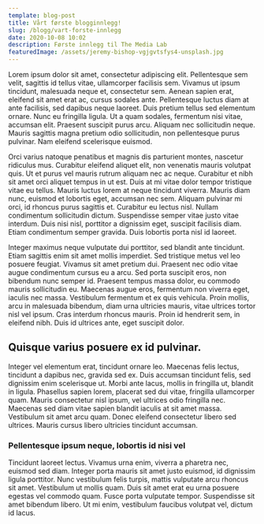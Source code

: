 ```yaml
---
template: blog-post
title: Vårt første blogginnlegg!
slug: /blogg/vart-forste-innlegg
date: 2020-10-08 10:02
description: Første innlegg til The Media Lab
featuredImage: /assets/jeremy-bishop-vgjgvtsfys4-unsplash.jpg
---
```

Lorem ipsum dolor sit amet, consectetur adipiscing elit. Pellentesque sem velit, sagittis id tellus vitae, ullamcorper facilisis sem. Vivamus ut ipsum tincidunt, malesuada neque et, consectetur sem. Aenean sapien erat, eleifend sit amet erat ac, cursus sodales ante. Pellentesque luctus diam at ante facilisis, sed dapibus neque laoreet. Duis pretium tellus sed elementum ornare. Nunc eu fringilla ligula. Ut a quam sodales, fermentum nisi vitae, accumsan elit. Praesent suscipit purus arcu. Aliquam nec sollicitudin neque. Mauris sagittis magna pretium odio sollicitudin, non pellentesque purus pulvinar. Nam eleifend scelerisque euismod.

Orci varius natoque penatibus et magnis dis parturient montes, nascetur ridiculus mus. Curabitur eleifend aliquet elit, non venenatis mauris volutpat quis. Ut et purus vel mauris rutrum aliquam nec ac neque. Curabitur et nibh sit amet orci aliquet tempus in ut est. Duis at mi vitae dolor tempor tristique vitae eu tellus. Mauris luctus lorem at neque tincidunt viverra. Mauris diam nunc, euismod et lobortis eget, accumsan nec sem. Aliquam pulvinar mi orci, id rhoncus purus sagittis et. Curabitur eu lectus nisl. Nullam condimentum sollicitudin dictum. Suspendisse semper vitae justo vitae interdum. Duis nisi nisl, porttitor a dignissim eget, suscipit facilisis diam. Etiam condimentum semper gravida. Duis lobortis porta nisl id laoreet.

Integer maximus neque vulputate dui porttitor, sed blandit ante tincidunt. Etiam sagittis enim sit amet mollis imperdiet. Sed tristique metus vel leo posuere feugiat. Vivamus sit amet pretium dui. Praesent nec odio vitae augue condimentum cursus eu a arcu. Sed porta suscipit eros, non bibendum nunc semper id. Praesent tempus massa dolor, eu commodo mauris sollicitudin eu. Maecenas augue eros, fermentum non viverra eget, iaculis nec massa. Vestibulum fermentum et ex quis vehicula. Proin mollis, arcu in malesuada bibendum, diam urna ultricies mauris, vitae ultrices tortor nisl vel ipsum. Cras interdum rhoncus mauris. Proin id hendrerit sem, in eleifend nibh. Duis id ultrices ante, eget suscipit dolor.

## Quisque varius posuere ex id pulvinar.

Integer vel elementum erat, tincidunt ornare leo. Maecenas felis lectus, tincidunt a dapibus nec, gravida sed ex. Duis accumsan tincidunt felis, sed dignissim enim scelerisque ut. Morbi ante lacus, mollis in fringilla ut, blandit in ligula. Phasellus sapien lorem, placerat sed dui vitae, fringilla ullamcorper quam. Mauris consectetur nisl ipsum, vel ultrices odio fringilla nec. Maecenas sed diam vitae sapien blandit iaculis at sit amet massa. Vestibulum sit amet arcu quam. Donec eleifend consectetur libero sed ultrices. Mauris cursus libero ultricies tincidunt accumsan.

### Pellentesque ipsum neque, lobortis id nisi vel

Tincidunt laoreet lectus. Vivamus urna enim, viverra a pharetra nec, euismod sed diam. Integer porta mauris sit amet justo euismod, id dignissim ligula porttitor. Nunc vestibulum felis turpis, mattis vulputate arcu rhoncus sit amet. Vestibulum ut mollis quam. Duis sit amet erat eu urna posuere egestas vel commodo quam. Fusce porta vulputate tempor. Suspendisse sit amet bibendum libero. Ut mi enim, vestibulum faucibus volutpat vel, dictum id lacus.